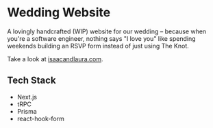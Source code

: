 # Wedding Website

A lovingly handcrafted (WIP) website for our wedding – because when you're a software engineer, nothing says "I love you" like spending weekends building an RSVP form instead of just using The Knot.

Take a look at [isaacandlaura.com](https://isaacandlaura.com).

## Tech Stack

- Next.js
- tRPC
- Prisma
- react-hook-form
